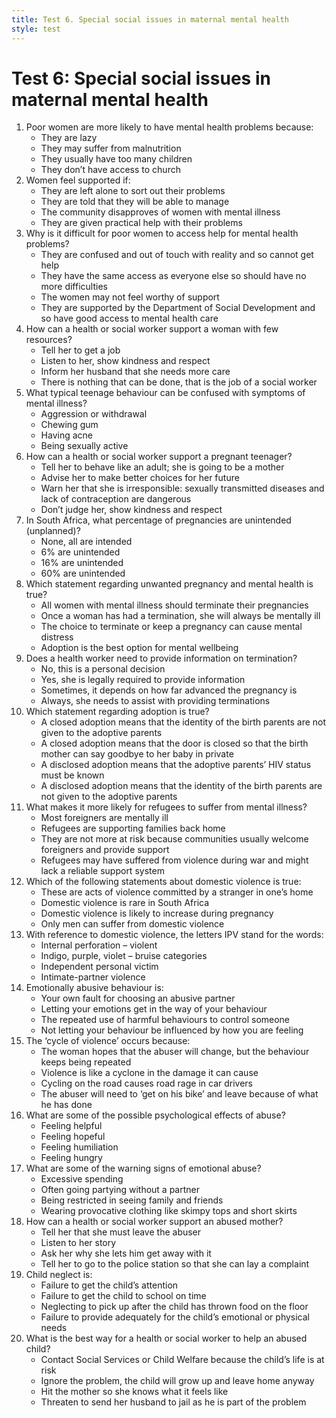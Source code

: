 ```yaml
---
title: Test 6. Special social issues in maternal mental health
style: test
---
```


# Test 6: Special social issues in maternal mental health

1.	Poor women are more likely to have mental health problems because:
	-	They are lazy
	+	They may suffer from malnutrition
	-	They usually have too many children
	-	They don’t have access to church
2.	Women feel supported if:
	-	They are left alone to sort out their problems
	-	They are told that they will be able to manage
	-	The community disapproves of women with mental illness
	+	They are given practical help with their problems
3.	Why is it difficult for poor women to access help for mental health problems?
	-	They are confused and out of touch with reality and so cannot get help
	-	They have the same access as everyone else so should have no more difficulties
	+	The women may not feel worthy of support
	-	They are supported by the Department of Social Development and so have good access to mental health care
4.	How can a health or social worker support a woman with few resources?
	-	Tell her to get a job
	+	Listen to her, show kindness and respect
	-	Inform her husband that she needs more care
	-	There is nothing that can be done, that is the job of a social worker
5.	What typical teenage behaviour can be confused with symptoms of mental illness?
	+	Aggression or withdrawal
	-	Chewing gum
	-	Having acne
	-	Being sexually active
6.	How can a health or social worker support a pregnant teenager?
	-	Tell her to behave like an adult; she is going to be a mother
	-	Advise her to make better choices for her future
	-	Warn her that she is irresponsible: sexually transmitted diseases and lack of contraception are dangerous
	+	Don’t judge her, show kindness and respect
7.	In South Africa, what percentage of pregnancies are unintended (unplanned)?
	-	None, all are intended
	-	6% are unintended
	-	16% are unintended
	+	60% are unintended
8.	Which statement regarding unwanted pregnancy and mental health is true?
	-	All women with mental illness should terminate their pregnancies
	-	Once a woman has had a termination, she will always be mentally ill
	+	The choice to terminate or keep a pregnancy can cause mental distress
	-	Adoption is the best option for mental wellbeing
9.	Does a health worker need to provide information on termination?
	-	No, this is a personal decision
	+	Yes, she is legally required to provide information
	-	Sometimes, it depends on how far advanced the pregnancy is
	-	Always, she needs to assist with providing terminations 
10.	Which statement regarding adoption is true?
	+	A closed adoption means that the identity of the birth parents are not given to the adoptive parents
	-	A closed adoption means that the door is closed so that the birth mother can say goodbye to her baby in private
	-	A disclosed adoption means that the adoptive parents’ HIV status must be known
	-	A disclosed adoption means that the identity of the birth parents are not given to the adoptive parents
11.	What makes it more likely for refugees to suffer from mental illness?
	-	Most foreigners are mentally ill
	-	Refugees are supporting families back home
	-	They are not more at risk because communities usually welcome foreigners and provide support
	+	Refugees may have suffered from violence during war and might lack a reliable support system
12.	Which of the following statements about domestic violence is true:
	-	These are acts of violence committed by a stranger in one’s home
	-	Domestic violence is rare in South Africa
	+	Domestic violence is likely to increase during pregnancy
	-	Only men can suffer from domestic violence
13.	With reference to domestic violence, the letters IPV stand for the words:
	-	Internal perforation – violent
	-	Indigo, purple, violet – bruise categories
	-	Independent personal victim
	+	Intimate-partner violence
14.	Emotionally abusive behaviour is:
	-	Your own fault for choosing an abusive partner
	-	Letting your emotions get in the way of your behaviour
	+	The repeated use of harmful behaviours to control someone
	-	Not letting your behaviour be influenced by how you are feeling
15.	The ‘cycle of violence’ occurs because:
	+	The woman hopes that the abuser will change, but the behaviour keeps being repeated
	-	Violence is like a cyclone in the damage it can cause
	-	Cycling on the road causes road rage in car drivers
	-	The abuser will need to ‘get on his bike’ and leave because of what he has done
16.	What are some of the possible psychological effects of abuse?
	-	Feeling helpful
	-	Feeling hopeful
	+	Feeling humiliation
	-	Feeling hungry
17.	What are some of the warning signs of emotional abuse?
	-	Excessive spending
	-	Often going partying without a partner
	+	Being restricted in seeing family and friends
	-	Wearing provocative clothing like skimpy tops and short skirts
18.	How can a health or social worker support an abused mother?
	-	Tell her that she must leave the abuser
	+	Listen to her story
	-	Ask her why she lets him get away with it
	-	Tell her to go to the police station so that she can lay a complaint
19.	Child neglect is:
	-	Failure to get the child’s attention
	-	Failure to get the child to school on time
	-	Neglecting to pick up after the child has thrown food on the floor
	+	Failure to provide adequately for the child’s emotional or physical needs
20.	What is the best way for a health or social worker to help an abused child?
	+	Contact Social Services or Child Welfare because the child’s life is at risk
	-	Ignore the problem, the child will grow up and leave home anyway
	-	Hit the mother so she knows what it feels like
	-	Threaten to send her husband to jail as he is part of the problem
